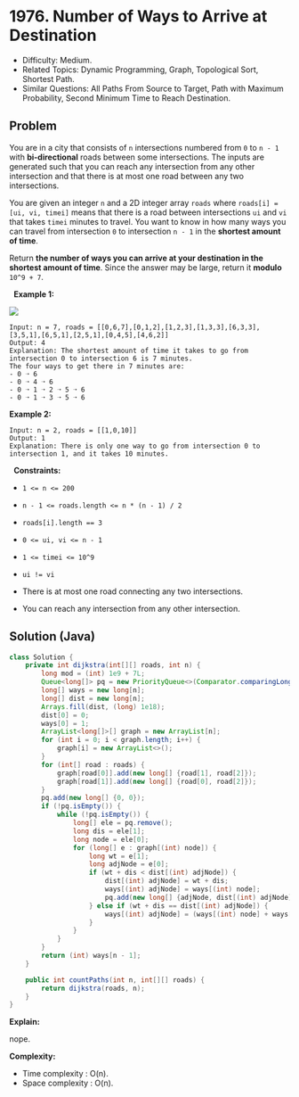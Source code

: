# 1976. Number of Ways to Arrive at Destination

- Difficulty: Medium.
- Related Topics: Dynamic Programming, Graph, Topological Sort, Shortest Path.
- Similar Questions: All Paths From Source to Target, Path with Maximum Probability, Second Minimum Time to Reach Destination.

## Problem

You are in a city that consists of ```n``` intersections numbered from ```0``` to ```n - 1``` with **bi-directional** roads between some intersections. The inputs are generated such that you can reach any intersection from any other intersection and that there is at most one road between any two intersections.

You are given an integer ```n``` and a 2D integer array ```roads``` where ```roads[i] = [ui, vi, timei]``` means that there is a road between intersections ```ui``` and ```vi``` that takes ```timei``` minutes to travel. You want to know in how many ways you can travel from intersection ```0``` to intersection ```n - 1``` in the **shortest amount of time**.

Return **the **number of ways** you can arrive at your destination in the **shortest amount of time****. Since the answer may be large, return it **modulo** ```10^9 + 7```.

 
**Example 1:**

![](https://assets.leetcode.com/uploads/2021/07/17/graph2.png)

```
Input: n = 7, roads = [[0,6,7],[0,1,2],[1,2,3],[1,3,3],[6,3,3],[3,5,1],[6,5,1],[2,5,1],[0,4,5],[4,6,2]]
Output: 4
Explanation: The shortest amount of time it takes to go from intersection 0 to intersection 6 is 7 minutes.
The four ways to get there in 7 minutes are:
- 0 ➝ 6
- 0 ➝ 4 ➝ 6
- 0 ➝ 1 ➝ 2 ➝ 5 ➝ 6
- 0 ➝ 1 ➝ 3 ➝ 5 ➝ 6
```

**Example 2:**

```
Input: n = 2, roads = [[1,0,10]]
Output: 1
Explanation: There is only one way to go from intersection 0 to intersection 1, and it takes 10 minutes.
```

 
**Constraints:**


	
- ```1 <= n <= 200```
	
- ```n - 1 <= roads.length <= n * (n - 1) / 2```
	
- ```roads[i].length == 3```
	
- ```0 <= ui, vi <= n - 1```
	
- ```1 <= timei <= 10^9```
	
- ```ui != vi```
	
- There is at most one road connecting any two intersections.
	
- You can reach any intersection from any other intersection.



## Solution (Java)

```java
class Solution {
    private int dijkstra(int[][] roads, int n) {
        long mod = (int) 1e9 + 7L;
        Queue<long[]> pq = new PriorityQueue<>(Comparator.comparingLong(l -> l[1]));
        long[] ways = new long[n];
        long[] dist = new long[n];
        Arrays.fill(dist, (long) 1e18);
        dist[0] = 0;
        ways[0] = 1;
        ArrayList<long[]>[] graph = new ArrayList[n];
        for (int i = 0; i < graph.length; i++) {
            graph[i] = new ArrayList<>();
        }
        for (int[] road : roads) {
            graph[road[0]].add(new long[] {road[1], road[2]});
            graph[road[1]].add(new long[] {road[0], road[2]});
        }
        pq.add(new long[] {0, 0});
        if (!pq.isEmpty()) {
            while (!pq.isEmpty()) {
                long[] ele = pq.remove();
                long dis = ele[1];
                long node = ele[0];
                for (long[] e : graph[(int) node]) {
                    long wt = e[1];
                    long adjNode = e[0];
                    if (wt + dis < dist[(int) adjNode]) {
                        dist[(int) adjNode] = wt + dis;
                        ways[(int) adjNode] = ways[(int) node];
                        pq.add(new long[] {adjNode, dist[(int) adjNode]});
                    } else if (wt + dis == dist[(int) adjNode]) {
                        ways[(int) adjNode] = (ways[(int) node] + ways[(int) adjNode]) % mod;
                    }
                }
            }
        }
        return (int) ways[n - 1];
    }

    public int countPaths(int n, int[][] roads) {
        return dijkstra(roads, n);
    }
}
```

**Explain:**

nope.

**Complexity:**

* Time complexity : O(n).
* Space complexity : O(n).
